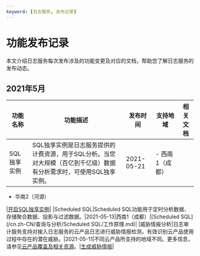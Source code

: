 ```yaml
---
keyword: [日志服务, 发布记录]
---
```


# 功能发布记录

本文介绍日志服务每次发布涉及的功能变更及对应的文档，帮助您了解日志服务的发布动态。

## 2021年5月

|功能名称|功能描述|发布时间|支持地域|相关文档|
|----|----|----|----|----|
|SQL独享实例|SQL独享实例是日志服务提供的计费资源，用于SQL分析。当您对大规模（百亿到千亿级）数据有分析需求时，可使用SQL独享实例。|2021-05-21|-   西南1（成都）
-   华南2（河源）

|[开启SQL独享实例](/cn.zh-CN/查询与分析/开启SQL独享实例.md)|
|Scheduled SQL|Scheduled SQL功能用于定时分析数据、存储聚合数据、投影与过滤数据。|2021-05-13|西南1（成都）|[Scheduled SQL](/cn.zh-CN/查询与分析/Scheduled SQL/工作原理.md)|
|威胁情报分析|日志审计服务支持对接入日志服务的云产品日志进行威胁情报检测，有效识别云产品使用过程中存在的潜在威胁。|2021-05-11|不同云产品所支持的地域不同。更多信息，请参见[云产品覆盖及相关资源](/cn.zh-CN/应用中心（App）/日志审计服务/简介.md)。|[生成威胁情报](/cn.zh-CN/应用中心（App）/日志审计服务/生成威胁情报.md)|

